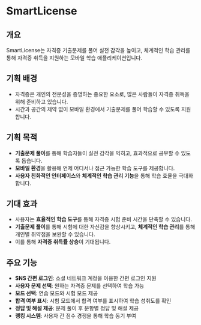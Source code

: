 # SmartLicense

## 개요

SmartLicense는 자격증 기출문제를 풀어 실전 감각을 높이고, 체계적인 학습 관리를 통해 자격증 취득을 지원하는 모바일 학습 애플리케이션입니다.

## 기획 배경

- 자격증은 개인의 전문성을 증명하는 중요한 요소로, 많은 사람들이 자격증 취득을 위해 준비하고 있습니다.
- 시간과 공간의 제약 없이 모바일 환경에서 기출문제를 풀어 학습할 수 있도록 지원합니다.

## 기획 목적

- **기출문제 풀이**를 통해 학습자들이 실전 감각을 익히고, 효과적으로 공부할 수 있도록 돕습니다.
- **모바일 환경**을 활용해 언제 어디서나 접근 가능한 학습 도구를 제공합니다.
- **사용자 친화적인 인터페이스**와 **체계적인 학습 관리 기능**을 통해 학습 효율을 극대화합니다.

## 기대 효과

- 사용자는 **효율적인 학습 도구**를 통해 자격증 시험 준비 시간을 단축할 수 있습니다.
- **기출문제 풀이**를 통해 시험에 대한 자신감을 향상시키고, **체계적인 학습 관리**를 통해 개인별 취약점을 보완할 수 있습니다.
- 이를 통해 **자격증 취득률 상승**이 기대됩니다.

## 주요 기능

- **SNS 간편 로그인**: 소셜 네트워크 계정을 이용한 간편 로그인 지원
- **사용자 문제 선택**: 원하는 자격증 문제를 선택하여 학습 가능
- **모드 선택**: 연습 모드와 시험 모드 제공
- **합격 여부 표시**: 시험 모드에서 합격 여부를 표시하여 학습 성취도를 확인
- **정답 및 해설 제공**: 문제 풀이 후 문항별 정답 및 해설 제공
- **랭킹 시스템**: 사용자 간 점수 경쟁을 통해 학습 동기 부여
